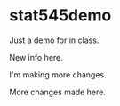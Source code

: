 # stat545demo
Just a demo for in class. 

New info here.

I'm making more changes. 

More changes made here. 
